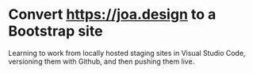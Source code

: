# Convert https://joa.design to a Bootstrap site
Learning to work from locally hosted staging sites in Visual Studio Code, versioning them with Github, and then pushing them live.
